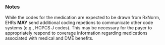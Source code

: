 ### Notes
While the codes for the medication are expected to be drawn from RxNorm, EHRs **MAY** send additional coding repetions to communicate other code systems (e.g., HCPCS J codes).  This may be necessary for the payer to appropriately  respond to coverage information regarding medications associated with medical and DME benefits.
